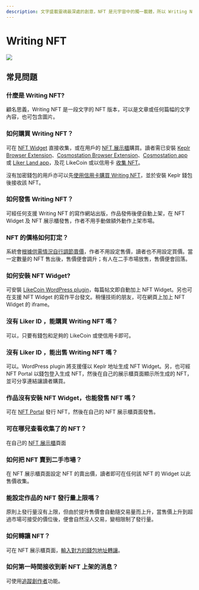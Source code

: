 ```yaml
---
description: 文字盛載靈魂最深處的創意，NFT 是元宇宙中的獨一載體，所以 Writing NFT 就是人類故事獨一無異的刋物。
---
```


# Writing NFT

![](../../.gitbook/assets/likecoin\_ad115\_writingnft\_b-01.jpeg)

## 常見問題

### 什麼是 Writing NFT?

顧名思義，Writing NFT 是一段文字的 NFT 版本，可以是文章或任何篇幅的文字內容，也可包含圖片。

### 如何購買 Writing NFT？

可在 [NFT Widget](nft-widget.md) 直接收集，或在用戶的 [NFT 展示櫃](nft-portfolio.md)購買。讀者需已安裝 [Keplr Browser Extension](../wallet/keplr/)、[Cosmostation Browser Extension](../wallet/cosmostation/)、[Cosmostation app](../wallet/cosmostation-mobile/) 或 [Liker Land app](../../user-guide/liker-land/download.md)，及花 LikeCoin 或以信用卡 [收集 NFT](collect-writing-nft.md)。

沒有加密錢包的用戶亦可以先[使用信用卡購買 Writing NFT](collect-writing-nft.md)，並於安裝 Keplr 錢包後接收該 NFT。

### 如何發售 Writing NFT？

可經任何支援 Writing NFT 的寫作網站出版，作品發佈後便自動上架，在 NFT Widget 及 NFT 展示櫃發售，作者不用手動做額外動作上架市場。

### NFT 的價格如何訂定？

系統會[根據供需情況自行調節賣價](dynamic-pricing.md)，作者不用設定售價，讀者也不用設定買價。當一定數量的 NFT 售出後，售價便會調升；有人在二手市場放售，售價便會回落。

### 如何安裝 NFT Widget?

可安裝 [LikeCoin WordPress plugin](writing-nft-wordpress-plugin.md)，每篇帖文即自動加上 NFT Widget。另也可在支援 NFT Widget 的寫作平台發文。稍懂技術的朋友，可在網頁上加上 NFT Widget 的 iframe。

### 沒有 Liker ID ，能購買 Writing NFT 嗎？

可以，只要有錢包和足夠的 LikeCoin 或使信用卡即可。

### 沒有 Liker ID ，能出售 Writing NFT 嗎？

可以。WordPress plugin 將支援僅以 Keplr 地址生成 NFT Widget。另，也可經 NFT Portal 以錢包登入生成 NFT，然後在自己的展示櫃頁面顯示所生成的 NFT，並可分享連結讓讀者購買。

### 作品沒有安裝 NFT Widget，也能發售 NFT 嗎？

可在 [NFT Portal](nft-portal.md) 發行 NFT，然後在自己的 NFT 展示櫃頁面發售。

### 可在哪兒查看收集了的 NFT？

在自己的 [NFT 展示櫃](nft-portfolio.md)頁面

### 如何把 NFT 賣到二手市場？

在 NFT 展示櫃頁面設定 NFT 的賣出價，讀者即可在任何該 NFT 的 Widget 以此售價收集。

### 能設定作品的 NFT 發行量上限嗎？

原則上發行量沒有上限，但由於提升售價會自動隨交易量而上升，當售價上升到超過市場可接受的價位後，便會自然沒人交易，變相限制了發行量。

### 如何轉讓 NFT？

可在 NFT 展示櫃頁面，[輸入對方的錢包地址轉讓](transfer-writing-nft.md)。

### 如何第一時間接收到新 NFT 上架的消息？

可使用[追蹤創作者](subscribe-to-the-creator.md)功能。
